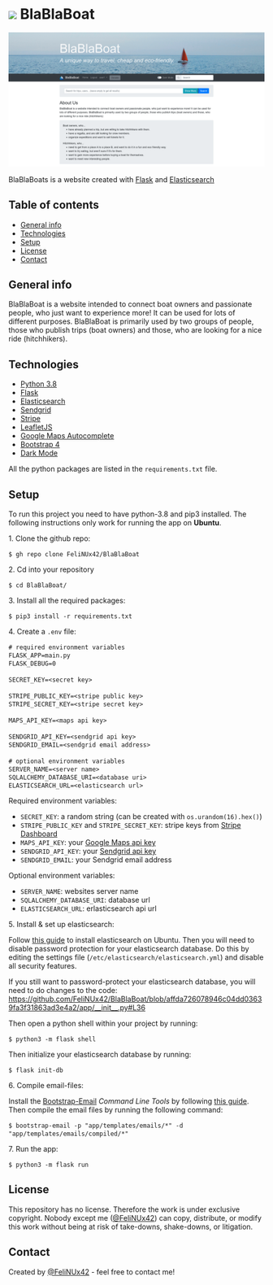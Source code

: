 # <img src="./app/static/logo.png" height="20px"> BlaBlaBoat

![Home Page](./images/home.png)

BlaBlaBoats is a website created with [Flask](https://flask.palletsprojects.com/en/2.2.x/) and [Elasticsearch](https://www.elastic.co/elasticsearch/)

## Table of contents
* [General info](#general-info)
* [Technologies](#technologies)
* [Setup](#setup)
* [License](#license)
* [Contact](#contact)


## General info

BlaBlaBoat is a website intended to connect boat owners and passionate people, who just want to experience more! It can be used for lots of different purposes. BlaBlaBoat is primarily used by two groups of people, those who publish trips (boat owners) and those, who are looking for a nice ride (hitchhikers).

[> Here is a live demo: ...]: #


## Technologies

* [Python 3.8](https://www.python.org/)
* [Flask](https://flask.palletsprojects.com/)
* [Elasticsearch](https://www.elastic.co/elasticsearch/)
* [Sendgrid](https://sendgrid.com/)
* [Stripe](https://stripe.com/)
* [LeafletJS](https://leafletjs.com/)
* [Google Maps Autocomplete](https://developers.google.com/maps/documentation/javascript/place-autocomplete)
* [Bootstrap 4](https://getbootstrap.com/docs/4.0/)
* [Dark Mode](https://github.com/tedirghazali/codetube/tree/master/bootstrap/dark-mode)

All the python packages are listed in the `requirements.txt` file.


## Setup

To run this project you need to have python-3.8 and pip3 installed. The following instructions only work for running the app on **Ubuntu**.

1\. Clone the github repo:
```
$ gh repo clone FeliNUx42/BlaBlaBoat
```

2\. Cd into your repository
```
$ cd BlaBlaBoat/
```

3\. Install all the required packages:
```
$ pip3 install -r requirements.txt
```

4\. Create a `.env` file:
```
# required environment variables
FLASK_APP=main.py
FLASK_DEBUG=0

SECRET_KEY=<secret key>

STRIPE_PUBLIC_KEY=<stripe public key>
STRIPE_SECRET_KEY=<stripe secret key>

MAPS_API_KEY=<maps api key>

SENDGRID_API_KEY=<sendgrid api key>
SENDGRID_EMAIL=<sendgrid email address>

# optional environment variables
SERVER_NAME=<server name>
SQLALCHEMY_DATABASE_URI=<database uri>
ELASTICSEARCH_URL=<elasticsearch url>
```
Required environment variables:
* `SECRET_KEY`: a random string (can be created with `os.urandom(16).hex()`)
* `STRIPE_PUBLIC_KEY` and `STRIPE_SECRET_KEY`: stripe keys from [Stripe Dashboard](https://dashboard.stripe.com/dashboard)
* `MAPS_API_KEY`: your [Google Maps api key](https://developers.google.com/maps/documentation/javascript/place-autocomplete)
* `SENDGRID_API_KEY`: your [Sendgrid api key](https://app.sendgrid.com/settings/api_keys)
* `SENDGRID_EMAIL`: your Sendgrid email address

Optional environment variables:
* `SERVER_NAME`: websites server name
* `SQLALCHEMY_DATABASE_URI`: database url
* `ELASTICSEARCH_URL`: erlasticsearch api url

5\. Install & set up elasticsearch:

Follow [this guide](https://www.elastic.co/guide/en/elasticsearch/reference/current/deb.html) to install elasticsearch on Ubuntu. Then you will need to disable password protection for your elasticsearch database. Do this by editing the settings file (`/etc/elasticsearch/elasticsearch.yml`) and disable all security features.

If you still want to password-protect your elasticsearch database, you will need to do changes to the code:
https://github.com/FeliNUx42/BlaBlaBoat/blob/affda726078946c04dd03639fa3f31863ad3e4a2/app/__init__.py#L36

Then open a python shell within your project by running:
```
$ python3 -m flask shell
```
Then initialize your elasticsearch database by running:
```
$ flask init-db
```

6\. Compile email-files:

Install the [Bootstrap-Email](https://bootstrapemail.com/) *Command Line Tools* by following [this guide](https://bootstrapemail.com/docs/usage).  
Then compile the email files by running the following command:
```
$ bootstrap-email -p "app/templates/emails/*" -d "app/templates/emails/compiled/*"
```


7\. Run the app:
```
$ python3 -m flask run
```


## License
This repository has no license. Therefore the work is under exclusive copyright. Nobody except me ([@FeliNUx42](https://github.com/FeliNUx42)) can copy, distribute, or modify this work without being at risk of take-downs, shake-downs, or litigation.


## Contact
Created by [@FeliNUx42](mailto:felix.bommier@gmail.com) - feel free to contact me!
